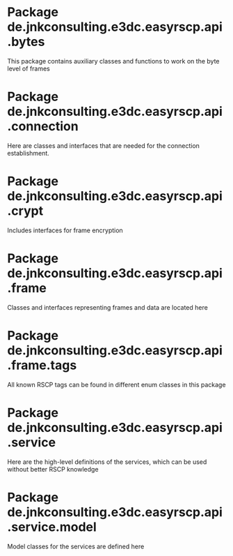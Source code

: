 # Package de.jnkconsulting.e3dc.easyrscp.api.bytes

This package contains auxiliary classes and functions to work on the byte level of frames

# Package de.jnkconsulting.e3dc.easyrscp.api.connection

Here are classes and interfaces that are needed for the connection establishment.

# Package de.jnkconsulting.e3dc.easyrscp.api.crypt

Includes interfaces for frame encryption

# Package de.jnkconsulting.e3dc.easyrscp.api.frame

Classes and interfaces representing frames and data are located here

# Package de.jnkconsulting.e3dc.easyrscp.api.frame.tags

All known RSCP tags can be found in different enum classes in this package

# Package de.jnkconsulting.e3dc.easyrscp.api.service

Here are the high-level definitions of the services, which can be used without better RSCP knowledge

# Package de.jnkconsulting.e3dc.easyrscp.api.service.model

Model classes for the services are defined here
